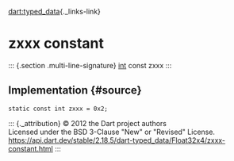 [dart:typed\_data](../../dart-typed_data/dart-typed_data-library){._links-link}

zxxx constant
=============

::: {.section .multi-line-signature}
[int](../../dart-core/int-class) const zxxx
:::

Implementation {#source}
--------------

``` {.language-dart data-language="dart"}
static const int zxxx = 0x2;
```

::: {._attribution}
© 2012 the Dart project authors\
Licensed under the BSD 3-Clause \"New\" or \"Revised\" License.\
<https://api.dart.dev/stable/2.18.5/dart-typed_data/Float32x4/zxxx-constant.html>
:::
